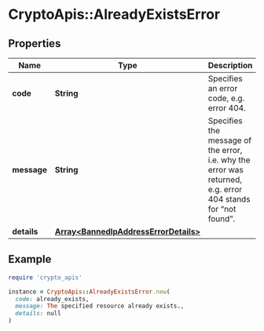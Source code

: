 # CryptoApis::AlreadyExistsError

## Properties

| Name | Type | Description | Notes |
| ---- | ---- | ----------- | ----- |
| **code** | **String** | Specifies an error code, e.g. error 404. |  |
| **message** | **String** | Specifies the message of the error, i.e. why the error was returned, e.g. error 404 stands for “not found”. |  |
| **details** | [**Array&lt;BannedIpAddressErrorDetails&gt;**](BannedIpAddressErrorDetails.md) |  | [optional] |

## Example

```ruby
require 'crypto_apis'

instance = CryptoApis::AlreadyExistsError.new(
  code: already_exists,
  message: The specified resource already exists.,
  details: null
)
```

